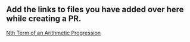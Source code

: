 ## Add the links to files you have added over here while creating a PR.
[Nth Term of an Arithmetic Progression](nth_term_of_ap.py)
